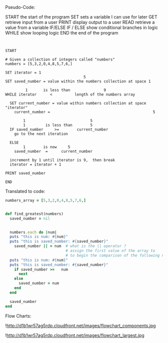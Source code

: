 
Pseudo-Code:

START               the start of the program
SET                 sets a variable I can use for later
GET                 retrieve input from a user
PRINT               display output to a user
READ                retrieve a value from a variable
IF/ELSE IF / ELSE   show conditional branches in logic
WHILE               show looping logic
END                 the end of the program

```


START

# Given a collection of integers called "numbers"
numbers = [5,3,2,0,4,8,5,7,6,]

SET iterator = 1
                                   5
SET saved_number = value within the numbers collection at space 1

         1       is less than               9      
WHILE iterator      <          length of the numbers array

  SET current_number = value within numbers collection at space "iterator"
    current_number =                                              5

        1                             5
        1         is less than        5 
  IF saved_number     >=        current_number
    go to the next iteration

  ELSE 
        1        is now     5
    saved_number  =      current_number
    
  increment by 1 until iterator is 9,  then break
  iterator = iterator + 1

PRINT saved_number

END
```

Translated to code:

```ruby
numbers_array = [5,3,2,0,4,8,5,7,6,]


def find_greatest(numbers)
  saved_number = nil

  
  numbers.each do |num|
  puts "this is num: #{num}"
  puts "this is saved_number: #{saved_number}"
    saved_number || = num  # what is the || operator ?
                           # assign the first value of the array to 
                           # to begin the comparison of the following numbers
  puts "this is num: #{num}"
  puts "this is saved_number: #{saved_number}"                   
    if saved_number >=   num
      next
    else
      saved_number = num
    end
  end

  saved_number
end
```


Flow Charts:

!http://d1b1wr57ag5rdp.cloudfront.net/images/flowchart_components.jpg

!http://d1b1wr57ag5rdp.cloudfront.net/images/flowchart_largest.jpg



